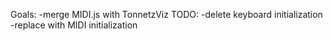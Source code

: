 Goals:
-merge MIDI.js with TonnetzViz
TODO:
-delete keyboard initialization
-replace with MIDI initialization

